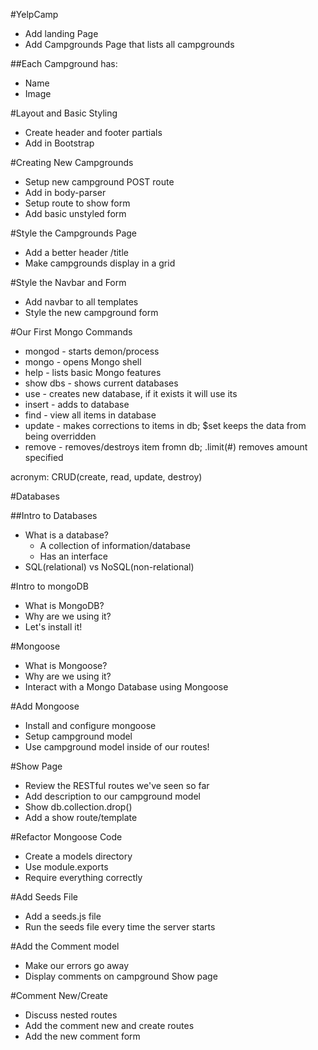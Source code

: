 #YelpCamp

* Add landing Page
* Add Campgrounds Page that lists all campgrounds

##Each Campground has:
* Name
* Image

#Layout and Basic Styling
* Create header and footer partials
* Add in Bootstrap

#Creating New Campgrounds
* Setup new campground POST route
* Add in body-parser
* Setup route to show form
* Add basic unstyled form

#Style the Campgrounds Page
* Add a better header /title
* Make campgrounds display in a grid

#Style the Navbar and Form
* Add navbar to all templates
* Style the new campground form

#Our First Mongo Commands
* mongod - starts demon/process
* mongo - opens Mongo shell
* help - lists basic Mongo features
* show dbs - shows current databases
* use - creates new database, if it exists it will use its
* insert - adds to database
* find - view all items in database
* update - makes corrections to items in db; $set keeps the data from being overridden
* remove - removes/destroys  item fromn db; .limit(#) removes amount specified

acronym: CRUD(create, read, update, destroy)

#Databases

##Intro to Databases
* What is a database?
    * A collection of information/database
    * Has an interface
* SQL(relational) vs NoSQL(non-relational)

#Intro to mongoDB
* What is MongoDB?
* Why are we using it? 
* Let's install it!

#Mongoose
* What is Mongoose?
* Why are we using it?
* Interact with a Mongo Database using Mongoose

#Add Mongoose
* Install and configure mongoose
* Setup campground model
* Use campground model inside of our routes!

#Show Page
* Review the RESTful routes we've seen so far
* Add description to our campground model
* Show db.collection.drop()
* Add a show route/template

#Refactor Mongoose Code
* Create a models directory
* Use module.exports
* Require everything correctly

#Add Seeds File
* Add a seeds.js file
* Run the seeds file every time the server starts

#Add the Comment model
* Make our errors go away
* Display comments on campground Show page

#Comment New/Create
* Discuss nested routes
* Add the comment new and create routes
* Add the new comment form
